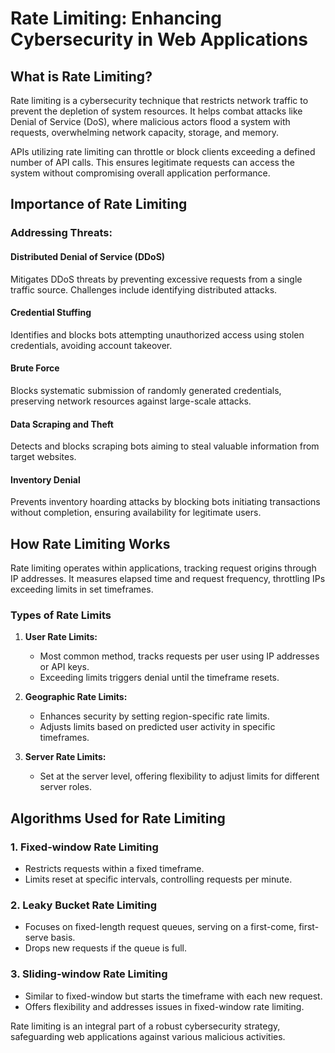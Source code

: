 # Rate Limiting: Enhancing Cybersecurity in Web Applications

## What is Rate Limiting?

Rate limiting is a cybersecurity technique that restricts network traffic to prevent the depletion of system resources. It helps combat attacks like Denial of Service (DoS), where malicious actors flood a system with requests, overwhelming network capacity, storage, and memory.

APIs utilizing rate limiting can throttle or block clients exceeding a defined number of API calls. This ensures legitimate requests can access the system without compromising overall application performance.

## Importance of Rate Limiting

### Addressing Threats:

#### Distributed Denial of Service (DDoS)

Mitigates DDoS threats by preventing excessive requests from a single traffic source. Challenges include identifying distributed attacks.

#### Credential Stuffing

Identifies and blocks bots attempting unauthorized access using stolen credentials, avoiding account takeover.

#### Brute Force

Blocks systematic submission of randomly generated credentials, preserving network resources against large-scale attacks.

#### Data Scraping and Theft

Detects and blocks scraping bots aiming to steal valuable information from target websites.

#### Inventory Denial

Prevents inventory hoarding attacks by blocking bots initiating transactions without completion, ensuring availability for legitimate users.

## How Rate Limiting Works

Rate limiting operates within applications, tracking request origins through IP addresses. It measures elapsed time and request frequency, throttling IPs exceeding limits in set timeframes.

### Types of Rate Limits

1. **User Rate Limits:**
    
    - Most common method, tracks requests per user using IP addresses or API keys.
    - Exceeding limits triggers denial until the timeframe resets.

2. **Geographic Rate Limits:**
    
    - Enhances security by setting region-specific rate limits.
    - Adjusts limits based on predicted user activity in specific timeframes.

3. **Server Rate Limits:**
    
    - Set at the server level, offering flexibility to adjust limits for different server roles.

## Algorithms Used for Rate Limiting

### 1. Fixed-window Rate Limiting

- Restricts requests within a fixed timeframe.
- Limits reset at specific intervals, controlling requests per minute.

### 2. Leaky Bucket Rate Limiting

- Focuses on fixed-length request queues, serving on a first-come, first-serve basis.
- Drops new requests if the queue is full.

### 3. Sliding-window Rate Limiting

- Similar to fixed-window but starts the timeframe with each new request.
- Offers flexibility and addresses issues in fixed-window rate limiting.

Rate limiting is an integral part of a robust cybersecurity strategy, safeguarding web applications against various malicious activities.